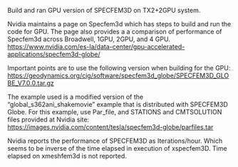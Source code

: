Build and ran GPU version of SPECFEM3D on TX2+2GPU system.

Nvidia maintains a page on Specfem3d which has steps to build and run the code for GPU. The page also provides a a comparison of performance of Specfem3d across Broadwell, 1GPU, 2GPU, and 4 GPU.
https://www.nvidia.com/es-la/data-center/gpu-accelerated-applications/specfem3d-globe/

Important points are to use the following version when building for the GPU:
https://geodynamics.org/cig/software/specfem3d_globe/SPECFEM3D_GLOBE_V7.0.0.tar.gz

The example used is a modified version of the “global_s362ani_shakemovie” example that is distributed with SPECFEM3D Globe.
For this example, use Par_file, and STATIONS and CMTSOLUTION files provided at Nvidia site:
https://images.nvidia.com/content/tesla/specfem3d-globe/parfiles.tar

Nvidia reports the performance of SPECFEM3D as Iterations/hour. Which seems to be inverse of the time elapsed in execution of xspecfem3D. Time elapsed on xmeshfem3d is not reported.
